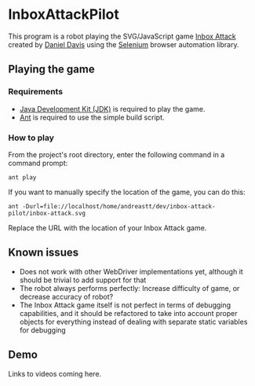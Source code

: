 # InboxAttackPilot

This program is a robot playing the SVG/JavaScript game [Inbox Attack](#)
created by [Daniel Davis](#) using the [Selenium](http://seleniumhq.org/)
browser automation library.

## Playing the game

### Requirements

* [Java Development Kit (JDK)](http://www.oracle.com/technetwork/java/javase/downloads/index.html) is required to play the game.
* [Ant](http://ant.apache.org/) is required to use the simple build script.

### How to play

From the project's root directory, enter the following command in a command prompt:

    ant play

If you want to manually specify the location of the game, you can do this:

    ant -Durl=file://localhost/home/andreastt/dev/inbox-attack-pilot/inbox-attack.svg

Replace the URL with the location of your Inbox Attack game.

## Known issues

* Does not work with other WebDriver implementations yet, although it should be trivial to add support for that
* The robot always performs perfectly: Increase difficulty of game, or decrease accuracy of robot?
* The Inbox Attack game itself is not perfect in terms of debugging capabilities, and it should be refactored to take into account proper objects for everything instead of dealing with separate static variables for debugging

## Demo

Links to videos coming here.
